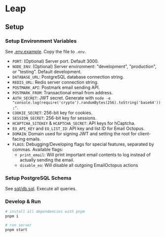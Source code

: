 # Leap

## Setup

### Setup Environment Variables

See [.env.example](.env.example). Copy the file to `.env`.

* `PORT`: (Optional) Server port. Default 3000.
* `NODE_ENV`: (Optional) Server environment: "development", "production", or "testing". Default development.
* `DATABASE_URL`: PostgreSQL database connection string.
* `REDIS_URL`: Redis server connection string.
* `POSTMARK_API`: Postmark email sending API.
* `POSTMARK_FROM`: Transactional email from address.
* `AUTH_SECRET`: JWT secret. Generate with `node -e "console.log(require('crypto').randomBytes(256).toString('base64'));"`.
* `COOKIE_SECRET`: 256-bit key for cookies.
* `SESSION_SECRET`: 256-bit key for sessions.
* `HCAPTCHA_SITEKEY` & `HCAPTCHA_SECRET`: API keys for hCaptcha.
* `EO_API_KEY` and `EO_LIST_ID`: API key and list ID for Email Octopus.
* `DOMAIN`: Domain used for signing JWT and setting the root for client-facing emails.
* `FLAGS`: Debugging/Developing flags for special features, separated by commas. Available flags:
    * `print_email`: Will print important email contents to log instead of actually sending the email.
    * `disable_eo`: Will disable all outgoing EmailOctopus actions

### Setup PostgreSQL Schema

See [sql/db.sql](sql/db.sql). Execute all queries.

### Develop & Run

```bash
# install all dependencies with pnpm
pnpm i

# run server
pnpm start
```
